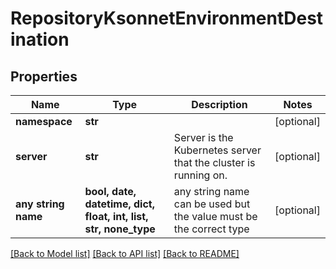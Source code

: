# RepositoryKsonnetEnvironmentDestination


## Properties
Name | Type | Description | Notes
------------ | ------------- | ------------- | -------------
**namespace** | **str** |  | [optional] 
**server** | **str** | Server is the Kubernetes server that the cluster is running on. | [optional] 
**any string name** | **bool, date, datetime, dict, float, int, list, str, none_type** | any string name can be used but the value must be the correct type | [optional]

[[Back to Model list]](../README.md#documentation-for-models) [[Back to API list]](../README.md#documentation-for-api-endpoints) [[Back to README]](../README.md)



